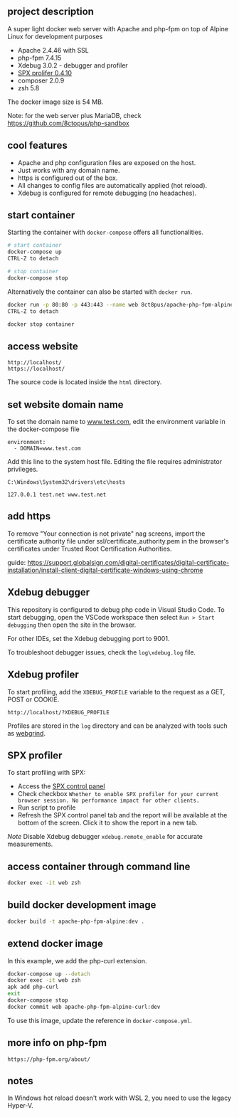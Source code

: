 ## project description

A super light docker web server with Apache and php-fpm on top of Alpine Linux for development purposes

- Apache 2.4.46 with SSL
- php-fpm 7.4.15
- Xdebug 3.0.2 - debugger and profiler
- [SPX prolifer 0.4.10](https://github.com/NoiseByNorthwest/php-spx)
- composer 2.0.9
- zsh 5.8

The docker image size is 54 MB.

Note: for the web server plus MariaDB, check https://github.com/8ctopus/php-sandbox

## cool features

- Apache and php configuration files are exposed on the host.
- Just works with any domain name.
- https is configured out of the box.
- All changes to config files are automatically applied (hot reload).
- Xdebug is configured for remote debugging (no headaches).

## start container

Starting the container with `docker-compose` offers all functionalities.

```bash
# start container
docker-compose up
CTRL-Z to detach

# stop container
docker-compose stop
```

Alternatively the container can also be started with `docker run`.

```bash
docker run -p 80:80 -p 443:443 --name web 8ct8pus/apache-php-fpm-alpine:latest
CTRL-Z to detach

docker stop container
```

## access website

    http://localhost/
    https://localhost/

The source code is located inside the `html` directory.

## set website domain name

To set the domain name to www.test.com, edit the environment variable in the docker-compose file

    environment:
      - DOMAIN=www.test.com

Add this line to the system host file. Editing the file requires administrator privileges.

    C:\Windows\System32\drivers\etc\hosts

    127.0.0.1 test.net www.test.net

## add https

To remove "Your connection is not private" nag screens, import the certificate authority file under ssl/certificate_authority.pem in the browser's certificates under Trusted Root Certification Authorities.

guide: https://support.globalsign.com/digital-certificates/digital-certificate-installation/install-client-digital-certificate-windows-using-chrome

## Xdebug debugger

This repository is configured to debug php code in Visual Studio Code.
To start debugging, open the VSCode workspace then select `Run > Start debugging` then open the site in the browser.

For other IDEs, set the Xdebug debugging port to 9001.

To troubleshoot debugger issues, check the `log\xdebug.log` file.

## Xdebug profiler

To start profiling, add the `XDEBUG_PROFILE` variable to the request as a GET, POST or COOKIE.

    http://localhost/?XDEBUG_PROFILE

Profiles are stored in the `log` directory and can be analyzed with tools such as [webgrind](https://github.com/jokkedk/webgrind).

## SPX profiler

To start profiling with SPX:

- Access the [SPX control panel](http://localhost/?SPX_KEY=dev&SPX_UI_URI=/)
- Check checkbox `Whether to enable SPX profiler for your current browser session. No performance impact for other clients.`
- Run script to profile
- Refresh the SPX control panel tab and the report will be available at the bottom of the screen. Click it to show the report in a new tab.

_Note_ Disable Xdebug debugger `xdebug.remote_enable` for accurate measurements.

## access container through command line

```bash
docker exec -it web zsh
```

## build docker development image

```bash
docker build -t apache-php-fpm-alpine:dev .
```

## extend docker image

In this example, we add the php-curl extension.

```bash
docker-compose up --detach
docker exec -it web zsh
apk add php-curl
exit
docker-compose stop
docker commit web apache-php-fpm-alpine-curl:dev
```

To use this image, update the reference in `docker-compose.yml`.

## more info on php-fpm

    https://php-fpm.org/about/

## notes

In Windows hot reload doesn't work with WSL 2, you need to use the legacy Hyper-V.
